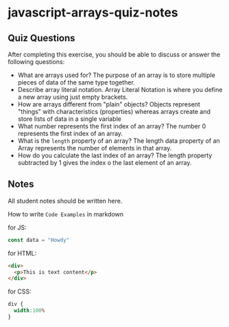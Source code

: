 # javascript-arrays-quiz-notes

## Quiz Questions

After completing this exercise, you should be able to discuss or answer the following questions:

- What are arrays used for?
The purpose of an array is to store multiple pieces of data of the same type together.
- Describe array literal notation.
Array Literal Notation is where you define a new array using just empty brackets.
- How are arrays different from "plain" objects?
Objects represent "things" with characteristics (properties) whereas arrays create and store lists of data in a single variable
- What number represents the first index of an array?
The number 0 represents the first index of an array.
- What is the `length` property of an array?
The length data property of an Array represents the number of elements in that array.
- How do you calculate the last index of an array?
The length property subtracted by 1 gives the index o the last element of an array.

## Notes

All student notes should be written here.


How to write `Code Examples` in markdown

for JS:
```javascript
const data = "Howdy"
```

for HTML:
```html
<div>
  <p>This is text content</p>
</div>
```

for CSS:
```css
div {
  width:100%
}
```
